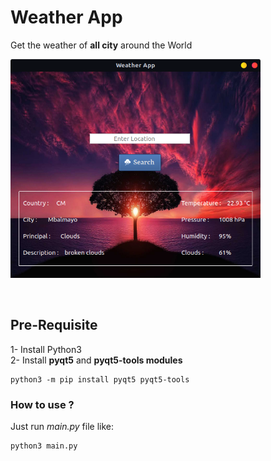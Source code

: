# Weather App 

Get the weather of <b>all city</b> around the World <br>

<p>
<img src="./weatherApp.png" width="400" height="350"/>
</p><br>

## Pre-Requisite 

1- Install Python3 <br>
2- Install <b>pyqt5</b> and <b>pyqt5-tools modules</b>
```
python3 -m pip install pyqt5 pyqt5-tools
```

### How to use ?

Just run <em>main.py</em> file like:
```
python3 main.py
```
